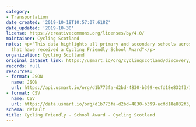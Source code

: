 ```yaml
---
category:
- Transportation
date_created: '2019-10-18T10:57:07.618Z'
date_updated: '2019-10-30'
license: https://creativecommons.org/licenses/by/4.0/
maintainer: Cycling Scotland
notes: <p>"This data highlights all primary and secondary schools across Scotland
  that have received a Cycling Friendly School Award"</p>
organization: Cycling Scotland
original_dataset_link: https://usmart.io/org/cyclingscotland/discovery/discovery-view-detail/a9c9055c-4393-4b9a-a1f9-e262674f64db
records: null
resources:
- format: JSON
  name: JSON
  url: https://api.usmart.io/org/d1b773fa-d2bd-4830-b399-ecfd18e832f3/13028f91-1f7b-4997-a377-55940b35db51/3/urql
- format: CSV
  name: CSV
  url: https://data.usmart.io/org/d1b773fa-d2bd-4830-b399-ecfd18e832f3/resource?resourceGUID=9d7823fd-27b9-4088-9dc5-377d52139fee
schema: default
title: Cycling Friendly - School Award - Cycling Scotland
---
```

